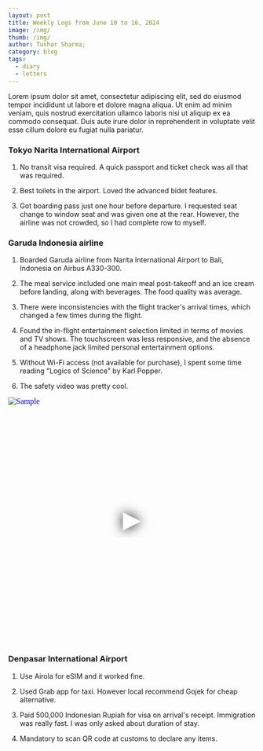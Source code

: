 ```yaml
---
layout: post
title: Weekly Logs from June 10 to 16, 2024
image: /img/
thumb: /img/
author: Tushar Sharma;
category: blog
tags:
  - diary
  - letters
---
```


Lorem ipsum dolor sit amet, consectetur adipiscing elit, sed do eiusmod tempor incididunt ut labore et dolore magna aliqua. Ut enim ad minim veniam, quis nostrud exercitation ullamco laboris nisi ut aliquip ex ea commodo consequat. Duis aute irure dolor in reprehenderit in voluptate velit esse cillum dolore eu fugiat nulla pariatur.<!-- truncate_here -->


### Tokyo Narita International Airport

1. No transit visa required.  A quick passport and ticket check was all that was required.

2. Best toilets in the airport. Loved the advanced bidet features.

3. Got boarding pass just one hour before departure. I requested seat change to window seat and was given one at the rear. However, the airline was not crowded, so I had complete row to myself.

### Garuda Indonesia airline

1. Boarded Garuda airline from Narita International Airport to Bali, Indonesia on Airbus A330-300.

2. The meal service included one main meal post-takeoff and an ice cream before landing, along with beverages. The food quality was average.

3. There were inconsistencies with the flight tracker's arrival times, which changed a few times during the flight.

4. Found the in-flight entertainment selection limited in terms of movies and TV shows. The touchscreen was less responsive, and the absence of a headphone jack limited personal entertainment options.

5. Without Wi-Fi access (not available for purchase), I spent some time reading "Logics of Science" by Karl Popper.

7. The safety video was pretty cool.

<iframe
  style="position: relative;  width: 100%;" 
   height="500"
  src="https://www.youtube.com/embed/COVX8V5wnnI?autoplay=1"
  srcdoc="<style>*{padding:0;margin:0;overflow:hidden}html,body{height:100%}img,span{position:absolute;width:100%;top:0;bottom:0;margin:auto}span{height:1.5em;text-align:center;font:48px/1.5 sans-serif;color:white;text-shadow:0 0 0.5em black}</style><a href=https://www.youtube.com/embed/COVX8V5wnnI?autoplay=1><img src=https://img.youtube.com/vi/COVX8V5wnnI/hqdefault.jpg alt='Sample'><span>▶</span></a>"
  frameborder="0"
  allow="accelerometer; autoplay; encrypted-media; gyroscope; picture-in-picture"
  allowfullscreen
  title="Garuda Indonesia Safety Video"
></iframe><br>

### Denpasar International Airport

1. Use Airola for eSIM and it worked fine.

2. Used Grab app for taxi. However local recommend Gojek for cheap alternative.

3. Paid 500,000 Indonesian Rupiah for visa on arrival's receipt. Immigration was really fast. I was only asked about duration of stay.

4. Mandatory to scan QR code at customs to declare any items.